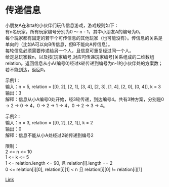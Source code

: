 <h1>传递信息</h1>

小朋友A在和ta的小伙伴们玩传信息游戏，游戏规则如下：</br>
有n名玩家，所有玩家编号分别为0 ～ n - 1，其中小朋友A的编号为0。</br>
每个玩家都有固定的若干个可传信息的其他玩家（也可能没有）。传信息的关系是单向的（比如A可以向B传信息，但B不能向A传信息）。</br>
每轮信息必须需要传递给另一个人，且信息可重复经过同一个人。</br>
给定总玩家数n，以及按[玩家编号,对应可传递玩家编号]关系组成的二维数组relation。返回信息从小A(编号0)经过k轮传递到编号为n-1的小伙伴处的方案数；若不能到达，返回0。</br>

示例1：</br>
输入：n = 5, relation = [[0, 2], [2, 1], [3, 4], [2, 3], [1, 4], [2, 0], [0, 4]], k = 3</br>
输出：3</br>
解释：信息从小A编号0处开始，经3轮传递，到达编号4。共有3种方案，分别是0 -> 2 -> 0 -> 4，0 -> 2 -> 1 -> 4，0 -> 2 -> 3 -> 4。</br>

示例2：</br>
输入：n = 3, relation = [[0, 2], [2, 1]], k = 2</br>
输出：0</br>
解释：信息不能从小A处经过2轮传递到编号2</br>

限制：</br>
2 <= n <= 10</br>
1 <= k <= 5</br>
1 <= relation.length <= 90, 且 relation[i].length == 2</br>
0 <= relation[i][0], relation[i][1] < n 且 relation[i][0] != relation[i][1]</br>

[Link](https://leetcode-cn.com/problems/chuan-di-xin-xi/)